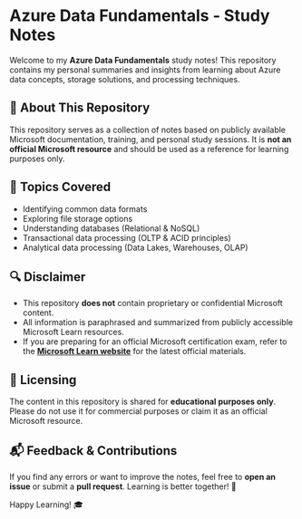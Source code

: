 # Azure Data Fundamentals - Study Notes

Welcome to my **Azure Data Fundamentals** study notes! This repository contains my personal summaries and insights from learning about Azure data concepts, storage solutions, and processing techniques.

## 🚀 About This Repository
This repository serves as a collection of notes based on publicly available Microsoft documentation, training, and personal study sessions. It is **not an official Microsoft resource** and should be used as a reference for learning purposes only.

## 📌 Topics Covered
- Identifying common data formats
- Exploring file storage options
- Understanding databases (Relational & NoSQL)
- Transactional data processing (OLTP & ACID principles)
- Analytical data processing (Data Lakes, Warehouses, OLAP)

## 🔍 Disclaimer
- This repository **does not** contain proprietary or confidential Microsoft content.
- All information is paraphrased and summarized from publicly accessible Microsoft Learn resources.
- If you are preparing for an official Microsoft certification exam, refer to the **[Microsoft Learn website](https://learn.microsoft.com/)** for the latest official materials.

## 📜 Licensing
The content in this repository is shared for **educational purposes only**. Please do not use it for commercial purposes or claim it as an official Microsoft resource.

## 📬 Feedback & Contributions
If you find any errors or want to improve the notes, feel free to **open an issue** or submit a **pull request**. Learning is better together! 🚀

Happy Learning! 🎓
